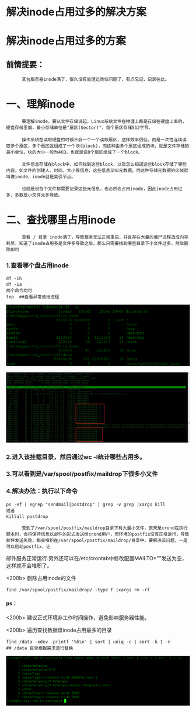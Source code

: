 # 解决inode占用过多的解决方案



# 解决inode占用过多的方案

## 前情提要：

          某台服务器inode满了，很久没有处理过类似问题了，有点忘记，记录在此。

# 一、理解inode

          要理解inode，要从文件存储说起，Linux系统文件在物理上都是存储在硬盘上面的，硬盘存储里面，最小存储单位是"扇区(Sector)"，每个扇区存储512字节。

          操作系统在读取硬盘的时候不会一个一个读取扇区，这样效率很低，而是一次性连续读取多个扇区，多个扇区就组成了一个块(block)，而这种由多个扇区组成的块，就是文件存储的最小单位，块的大小一般为4KB，也就是说8个扇区组成了一个block。

          文件信息存储在block中，如何找到这些block，以及怎么知道这些block存储了哪些内容，如文件的创建人、时间、大小等信息，这些信息又叫元数据，而这种存储元数据的区域就叫做inode，inode就是索引节点。

          也就是说每个文件都需要记录这些元信息，也必然会占用inode，因此inode占用过多，多数是小文件太多导致。

# 二、查找哪里占用inode

          查看 / 目录 inode满了，导致服务无法正常重启，并且存在大量的僵尸进程造成内存耗尽，知道了inode占用多是文件多导致之后，那么只需要找到哪些目录下小文件过多，然后删除即可

### **1.查看哪个盘占用inode**

```shell
df -ih
df -ia
两个命令均可
top  ##查看异常使用进程
```

![20818113-8B7E-42DB-9113-529A0D98592B](/images/inode-01.png)

![F02B5AB5-C3D1-4462-9665-782798F58E62](/images/inode-02.png)

### 2.进入该挂载目录，然后通过wc -l统计哪些占用多。

### 3.可以看到是/var/spool/postfix/maildrop下很多小文件

### 4.解决办法：执行以下命令

```shell
ps -ef | egrep "sendmail|postdrop" | grep -v grep |xargs kill
或者
killall postdrop
```

          查到了/var/spool/postfix/maildrop目录下有大量小文件，原来是crond在执行脚本时，会将保持信息以邮件的形式发送给crond用户，而环境的postfix没有正常运行，导致邮件发送失败，都会堆积在/var/spool/postfix/maildrop/目录中，要解决该问题，一是可以启动postfix，让
邮件服务正常运行.另外还可以在/etc/crontab中修改配置MAILTO=""发送为空，这样就不会堆积了。



<200b>          删除占用inode的文件

```shell
find /var/spool/postfix/maildrop/ -type f |xargs rm -rf
```

####  ps：

<200b>  建议正式环境非工作时间操作，避免影响服务器性能。

<200b>  遍历查找数据盘inode占用最多的目录

```shell
find /data -xdev -printf '%h\n' | sort | uniq -c | sort -k 1 -n
## /data 目录根据需求进行替换
```

![9B653340-607B-407C-A183-B05C43CAEBA9](/images/inode-03.png)

